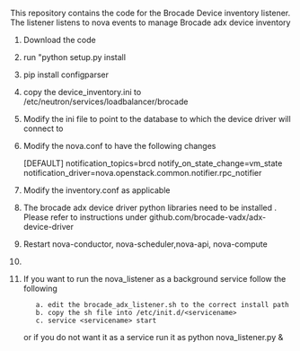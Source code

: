 This repository contains the code for the Brocade Device inventory listener. The listener listens to nova events to manage
Brocade adx device inventory


1. Download the code

2. run "python setup.py install

3. pip install configparser

4. copy the device_inventory.ini to /etc/neutron/services/loadbalancer/brocade

5. Modify the ini file to point to the database to which the device driver will connect to

6. Modify the nova.conf to have the following changes

    [DEFAULT]
    notification_topics=brcd
    notify_on_state_change=vm_state
    notification_driver=nova.openstack.common.notifier.rpc_notifier

 7. Modify the inventory.conf as applicable

 8. The brocade adx device driver python libraries need to be installed . Please refer to instructions under
    github.com/brocade-vadx/adx-device-driver

 9. Restart nova-conductor, nova-scheduler,nova-api, nova-compute

 10. 

 11. If you want to run the nova_listener as a background service follow the following

            a. edit the brocade_adx_listener.sh to the correct install path
            b. copy the sh file into /etc/init.d/<servicename>
            c. service <servicename> start

     or if you do not want it as a service run it as python nova_listener.py &









